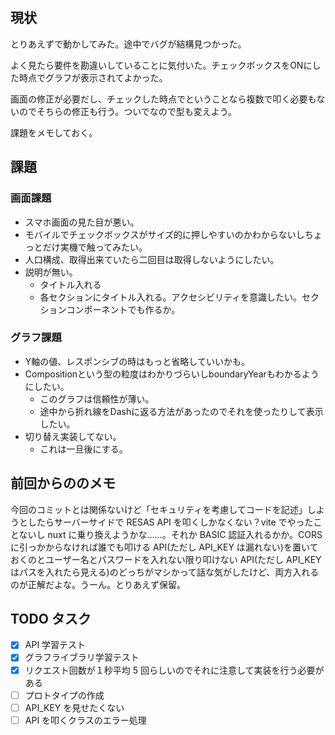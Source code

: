 ## 現状
とりあえずで動かしてみた。途中でバグが結構見つかった。

よく見たら要件を勘違いしていることに気付いた。チェックボックスをONにした時点でグラフが表示されてよかった。

画面の修正が必要だし、チェックした時点でということなら複数で叩く必要もないのでそちらの修正も行う。ついでなので型も変えよう。

課題をメモしておく。
## 課題
### 画面課題
- スマホ画面の見た目が悪い。
- モバイルでチェックボックスがサイズ的に押しやすいのかわからないしちょっとだけ実機で触ってみたい。
- 人口構成、取得出来ていたら二回目は取得しないようにしたい。
- 説明が無い。
  - タイトル入れる
  - 各セクションにタイトル入れる。アクセシビリティを意識したい。セクションコンポーネントでも作るか。

### グラフ課題
- Y軸の値、レスポンシブの時はもっと省略していいかも。
- Compositionという型の粒度はわかりづらいしboundaryYearもわかるようにしたい。
  - このグラフは信頼性が薄い。
  - 途中から折れ線をDashに返る方法があったのでそれを使ったりして表示したい。
- 切り替え実装してない。
  - これは一旦後にする。

## 前回からののメモ

今回のコミットとは関係ないけど「セキュリティを考慮してコードを記述」しようとしたらサーバーサイドで RESAS API を叩くしかなくない？vite でやったことないし nuxt に乗り換えようかな……。それか BASIC 認証入れるかか。CORS に引っかからなければ誰でも叩ける API(ただし API_KEY は漏れない)を置いておくのとユーザー名とパスワードを入れない限り叩けない API(ただし API_KEY はパスを入れたら見える)のどっちがマシかって話な気がしたけど、両方入れるのが正解だよな。うーん。とりあえず保留。

## TODO タスク
- [x] API 学習テスト
- [x] グラフライブラリ学習テスト
- [x] リクエスト回数が１秒平均 5 回らしいのでそれに注意して実装を行う必要がある
- [ ] プロトタイプの作成
- [ ] API_KEY を見せたくない
- [ ] API を叩くクラスのエラー処理
